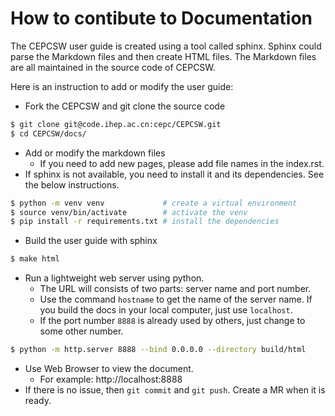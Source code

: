# How to contibute to Documentation

The CEPCSW user guide is created using a tool called sphinx. Sphinx could parse the Markdown files and then create HTML files. The Markdown files are all maintained in the source code of CEPCSW.

Here is an instruction to add or modify the user guide:
* Fork the CEPCSW and git clone the source code
```bash
$ git clone git@code.ihep.ac.cn:cepc/CEPCSW.git
$ cd CEPCSW/docs/
```
* Add or modify the markdown files
  * If you need to add new pages, please add file names in the index.rst. 
* If sphinx is not available, you need to install it and its dependencies. See the below instructions.
```bash
$ python -m venv venv             # create a virtual environment
$ source venv/bin/activate        # activate the venv
$ pip install -r requirements.txt # install the dependencies
```
* Build the user guide with sphinx
```bash
$ make html
```
* Run a lightweight web server using python. 
  * The URL will consists of two parts: server name and port number. 
  * Use the command `hostname` to get the name of the server name. If you build the docs in your local computer, just use `localhost`.
  * If the port number `8888` is already used by others, just change to some other number. 
  
```bash
$ python -m http.server 8888 --bind 0.0.0.0 --directory build/html
```
* Use Web Browser to view the document. 
  * For example: http://localhost:8888
* If there is no issue, then `git commit` and `git push`. Create a MR when it is ready.  
